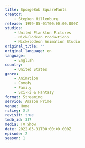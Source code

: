 ```yaml
---
title: SpongeBob SquarePants
creator:
    - Stephen Hillenburg
release: 1999-05-01T00:00:00.000Z
studios:
    - United Plankton Pictures
    - Nickelodeon Productions
    - Nickelodeon Animation Studio
original_title: ''
original_language: en
language:
    - English
country:
    - United States
genre:
    - Animation
    - Comedy
    - Family
    - Sci-Fi & Fantasy
format: Streaming
service: Amazon Prime
venue: Home
rating: 3.5
revisit: true
tmdb_id: 387
media: TV Show
date: 2022-03-31T00:00:00.000Z
episode: 2
season: 1
---
```

